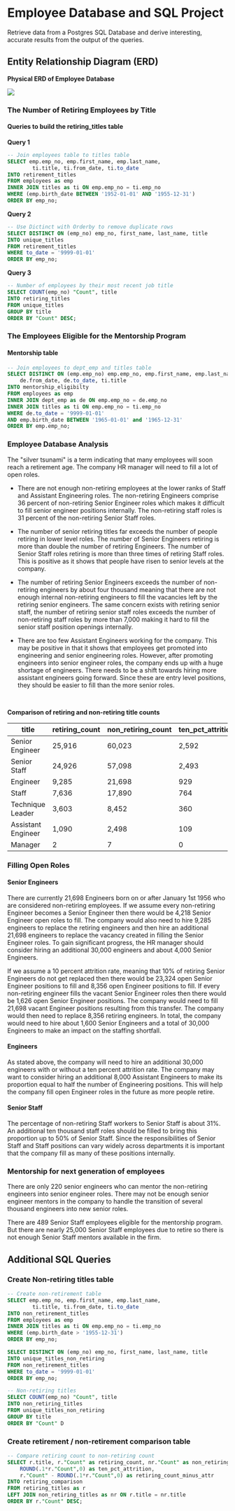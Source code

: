 # Employee Database and SQL Project

Retrieve data from a Postgres SQL Database and derive interesting, accurate results from the output of the queries.  

## Entity Relationship Diagram (ERD)
**Physical ERD of Employee Database**

![](EmployeeDB.png)


### The Number of Retiring Employees by Title

#### Queries to build the retiring_titles table

**Query 1**

```sql
-- Join employees table to titles table
SELECT emp.emp_no, emp.first_name, emp.last_name,
		ti.title, ti.from_date, ti.to_date
INTO retirement_titles
FROM employees as emp
INNER JOIN titles as ti ON emp.emp_no = ti.emp_no
WHERE (emp.birth_date BETWEEN '1952-01-01' AND '1955-12-31')
ORDER BY emp_no;
```


**Query 2**

```sql
-- Use Dictinct with Orderby to remove duplicate rows
SELECT DISTINCT ON (emp_no) emp_no, first_name, last_name, title
INTO unique_titles
FROM retirement_titles
WHERE to_date = '9999-01-01'
ORDER BY emp_no;
```


**Query 3**

```sql
-- Number of employees by their most recent job title
SELECT COUNT(emp_no) "Count", title
INTO retiring_titles
FROM unique_titles
GROUP BY title
ORDER BY "Count" DESC;
```


### The Employees Eligible for the Mentorship Program

#### Mentorship table

```sql
-- Join employees to dept_emp and titles table
SELECT DISTINCT ON (emp.emp_no) emp.emp_no, emp.first_name, emp.last_name, emp.birth_date,
	de.from_date, de.to_date, ti.title
INTO mentorship_eligibilty
FROM employees as emp
INNER JOIN dept_emp as de ON emp.emp_no = de.emp_no
INNER JOIN titles as ti ON emp.emp_no = ti.emp_no
WHERE de.to_date = '9999-01-01'
AND emp.birth_date BETWEEN '1965-01-01' and '1965-12-31'
ORDER BY emp.emp_no;
```



### Employee Database Analysis

The "silver tsunami" is a term indicating that many employees will soon reach a retirement age. The company HR manager will need to fill a lot of open roles.

- There are not enough non-retiring employees at the lower ranks of Staff and Assistant Engineering roles. The non-retiring Engineers comprise 36 percent of non-retiring Senior Engineer roles which makes it difficult to fill senior engineer positions internally.  The non-retiring staff roles is 31 percent of the non-retiring Senior Staff roles.

- The number of senior retiring titles far exceeds the number of people retiring in lower level roles. The number of Senior Engineers retiring is more than double the number of retiring Engineers. The number of Senior Staff roles retiring is more than three times of retiring Staff roles.  This is positive as it shows that people have risen to senior levels at the company.

- The number of retiring Senior Engineers exceeds the number of non-retiring engineers by about four thousand meaning that there are not enough internal non-retiring engineers to fill the vacancies left by the retiring senior engineers. The same concern exists with retiring senior staff, the number of retiring senior staff roles exceeds the number of non-retiring staff roles by more than 7,000 making it hard to fill the senior staff position openings internally.

- There are too few Assistant Engineers working for the company. This may be positive in that it shows that employees get promoted into engineering and senior engineering roles. However, after promoting engineers into senior engineer roles, the company ends up with a huge shortage of engineers.  There needs to be a shift towards hiring more assistant engineers going forward.  Since these are entry level positions, they should be easier to fill than the more senior roles.<br/>
<br/>


**Comparison of retiring and non-retiring title counts**

| title              | retiring_count | non_retiring_count | ten_pct_attrition | retiring_count_minus_attr |
|--------------------|----------------|--------------------|-------------------|---------------------------|
| Senior Engineer    | 25,916          | 60,023              | 2,592              | 23,324                     |
| Senior Staff       | 24,926          | 57,098              | 2,493              | 22,433                     |
| Engineer           | 9,285           | 21,698              | 929               | 8,356                      |
| Staff              | 7,636           | 17,890              | 764               | 6,872                      |
| Technique Leader   | 3,603           | 8,452               | 360               | 3,243                      |
| Assistant Engineer | 1,090           | 2,498               | 109               | 981                       |
| Manager            | 2              | 7                  | 0                 | 2                         |

### Filling Open Roles

#### Senior Engineers

There are currently 21,698 Engineers born on or after January 1st 1956 who are considered non-retiring employees. If we assume every non-retiring Engineer becomes a Senior Engineer then there would be 4,218 Senior Engineer open roles to fill. The company would also need to hire 9,285 engineers to replace the retiring engineers and then hire an additional 21,698 engineers to replace the vacancy created in filling the Senior Engineer roles. To gain significant progress, the HR manager should consider hiring an additional 30,000 engineers and about 4,000 Senior Engineers.

If we assume a 10 percent attrition rate, meaning that 10% of retiring Senior Engineers do not get replaced then there would be 23,324 open Senior Engineer positions to fill and 8,356 open Engineer positions to fill. If every non-retiring engineer fills the vacant Senior Engineer roles then there would be 1,626 open Senior Engineer positions. The company would need to fill 21,698 vacant Engineer positions resulting from this transfer. The company would then need to replace 8,356 retiring engineers.  In total, the company would need to hire about 1,600 Senior Engineers and a total of 30,000 Engineers to make an impact on the staffing shortfall.


#### Engineers

As stated above, the company will need to hire an additional 30,000 engineers with or without a ten percent attrition rate.  The company may want to consider hiring an additional 8,000 Assistant Engineers to make its proportion equal to half the number of Engineering positions.  This will help the company fill open Engineer roles in the future as more people retire.

#### Senior Staff

The percentage of non-retiring Staff workers to Senior Staff is about 31%.  An additional ten thousand staff roles should be filled to bring this proportion up to 50% of Senior Staff. Since the responsibilities of Senior Staff and Staff positions can vary widely across departments it is important that the company fill as many of these positions internally.

### Mentorship for next generation of employees

There are only 220 senior engineers who can mentor the non-retiring engineers into senior engineer roles.  There may not be enough senior engineer mentors in the company to handle the transition of several thousand engineers into new senior roles.

There are 489 Senior Staff employees eligible for the mentorship program. But there are nearly 25,000 Senior Staff employees due to retire so there is not enough Senior Staff mentors available in the firm.

## Additional SQL Queries

### Create Non-retiring titles table

```sql
-- Create non-retirement table
SELECT emp.emp_no, emp.first_name, emp.last_name,
		ti.title, ti.from_date, ti.to_date
INTO non_retirement_titles
FROM employees as emp
INNER JOIN titles as ti ON emp.emp_no = ti.emp_no
WHERE (emp.birth_date > '1955-12-31')
ORDER BY emp_no;

SELECT DISTINCT ON (emp_no) emp_no, first_name, last_name, title
INTO unique_titles_non_retiring
FROM non_retirement_titles
WHERE to_date = '9999-01-01'
ORDER BY emp_no;

-- Non-retiring titles
SELECT COUNT(emp_no) "Count", title
INTO non_retiring_titles
FROM unique_titles_non_retiring
GROUP BY title
ORDER BY "Count" D
```

### Create retirement / non-retirement comparison table

```sql
-- Compare retiring count to non-retiring count
SELECT r.title, r."Count" as retiring_count, nr."Count" as non_retiring_count, 
	ROUND(.1*r."Count",0) as ten_pct_attrition,
	r."Count" - ROUND(.1*r."Count",0) as retiring_count_minus_attr
INTO retiring_comparison
FROM retiring_titles as r
LEFT JOIN non_retiring_titles as nr ON r.title = nr.title
ORDER BY r."Count" DESC;
```






